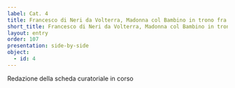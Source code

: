 ```yaml
---
label: Cat. 4
title: Francesco di Neri da Volterra, Madonna col Bambino in trono fra angeli
short_title: Francesco di Neri da Volterra, Madonna col Bambino in trono fra angeli
layout: entry
order: 107
presentation: side-by-side
object:
  - id: 4
---
```


Redazione della scheda curatoriale in corso
